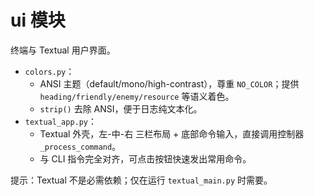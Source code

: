 # ui 模块

终端与 Textual 用户界面。

- `colors.py`：
  - ANSI 主题（default/mono/high-contrast），尊重 `NO_COLOR`；提供 `heading/friendly/enemy/resource` 等语义着色。
  - `strip()` 去除 ANSI，便于日志纯文本化。
- `textual_app.py`：
  - Textual 外壳，左-中-右 三栏布局 + 底部命令输入，直接调用控制器 `_process_command`。
  - 与 CLI 指令完全对齐，可点击按钮快速发出常用命令。

提示：Textual 不是必需依赖；仅在运行 `textual_main.py` 时需要。
